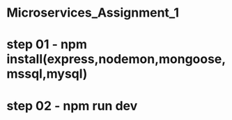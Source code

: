 # Microservices_Assignment_1
# step 01 - npm install(express,nodemon,mongoose,mssql,mysql)
# step 02 - npm run dev
